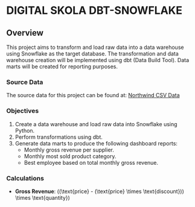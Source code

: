 # DIGITAL SKOLA DBT-SNOWFLAKE 

## Overview
This project aims to transform and load raw data into a data warehouse using Snowflake as the target database. The transformation and data warehouse creation will be implemented using dbt (Data Build Tool). Data marts will be created for reporting purposes.
### Source Data
The source data for this project can be found at:
[Northwind CSV Data](https://github.com/graphql-compose/graphql-compose-examples/tree/master/examples/northwind/data/csv)

### Objectives
1. Create a data warehouse and load raw data into Snowflake using Python.
2. Perform transformations using dbt.
3. Generate data marts to produce the following dashboard reports:
   - Monthly gross revenue per supplier.
   - Monthly most sold product category.
   - Best employee based on total monthly gross revenue.

### Calculations
- **Gross Revenue**: \((\text{price} - (\text{price} \times \text{discount})) \times \text{quantity}\)



